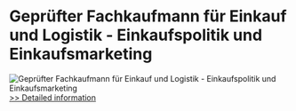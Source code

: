 # Geprüfter Fachkaufmann für Einkauf und Logistik - Einkaufspolitik und Einkaufsmarketing
![Geprüfter Fachkaufmann für Einkauf und Logistik - Einkaufspolitik und Einkaufsmarketing](https://mycommerce.akamaized.net/api/pimages/P300579728/BIG/300579728.JPG)
[>> Detailed information](https://secure.shareit.com/shareit/product.html?productid=300579728&affiliateid=200057808)
